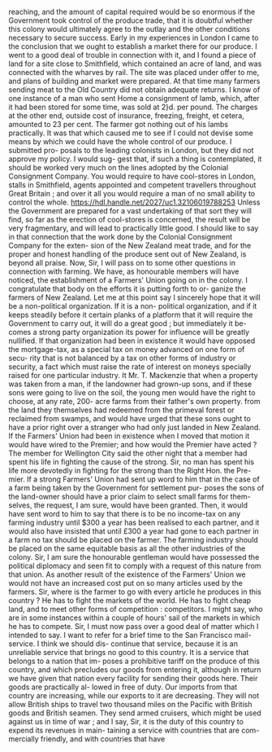 reaching, and the amount of capital required would be so enormous if the Government took control of the produce trade, that it is doubtful whether this colony would ultimately agree to the outlay and the other conditions necessary to secure success. Early in my experiences in London I came to the conclusion that we ought to establish a market there for our produce. I went to a good deal of trouble in connection with it, and I found a piece of land for a site close to Smithfield, which contained an acre of land, and was connected with the wharves by rail. The site was placed under offer to me, and plans of building and market were prepared. At that time many farmers sending meat to the Old Country did not obtain adequate returns. I know of one instance of a man who sent Home a consignment of lamb, which, after it had been stored for some time, was sold at 2}d. per pound. The charges at the other end, outside cost of insurance, freezing, freight, et cetera, amounted to 23 per cent. The farmer got nothing out of his lambs practically. It was that which caused me to see if I could not devise some means by which we could have the whole control of our produce. I submitted pro- posals to the leading colonists in London, but they did not approve my policy. I would sug- gest that, if such a thing is contemplated, it should be worked very much on the lines adopted by the Colonial Consignment Company. You would require to have cool-stores in London, stalls in Smithfield, agents appointed and competent travellers throughout Great Britain ; and over it all you would require a man of no small ability to control the whole. https://hdl.handle.net/2027/uc1.32106019788253 Unless the Government are prepared for a vast undertaking of that sort they will find, so far as the erection of cool-stores is concerned, the result will be very fragmentary, and will lead to practically little good. I should like to say in that connection that the work done by the Colonial Consignment Company for the exten- sion of the New Zealand meat trade, and for the proper and honest handling of the produce sent out of New Zealand, is beyond all praise. Now, Sir, I will pass on to some other questions in connection with farming. We have, as honourable members will have noticed, the establishment of a Farmers' Union going on in the colony. I congratulate that body on the efforts it is putting forth to or- ganize the farmers of New Zealand. Let me at this point say I sincerely hope that it will be a non-political organization. If it is a non- political organization, and if it keeps steadily before it certain planks of a platform that it will require the Government to carry out, it will do a great good ; but immediately it be- comes a strong party organization its power for influence will be greatly nullified. If that organization had been in existence it would have opposed the mortgage-tax, as a special tax on money advanced on one form of secu- rity that is not balanced by a tax on other forms of industry or security, a fact which must raise the rate of interest on moneys specially raised for one particular industry. It Mr. T. Mackenzie that when a property was taken from a man, if the landowner had grown-up sons, and if these sons were going to live on the soil, the young men would have the right to choose, at any rate, 200- acre farms from their father's own property. from the land they themselves had redeemed from the primeval forest or reclaimed from swamps, and would have urged that these sons ought to have a prior right over a stranger who had only just landed in New Zealand. If the Farmers' Union had been in existence when I moved that motion it would have wired to the Premier; and how would the Premier have acted ? The member for Wellington City said the other night that a member had spent his life in fighting the cause of the strong. Sir, no man has spent his life more devotedly in fighting for the strong than the Right Hon. the Pre- mier. If a strong Farmers' Union had sent up word to him that in the case of a farm being taken by the Government for settlement pur- poses the sons of the land-owner should have a prior claim to select small farms for them- selves, the request, I am sure, would have been granted. Then, it would have sent word to him to say that there is to be no income-tax on any farming industry until $300 a year has been realised to each partner, and it would also have insisted that until £300 a year had gone to each partner in a farm no tax should be placed on the farmer. The farming industry should be placed on the same equitable basis as all the other industries of the colony. Sir, I am sure the honourable gentleman would have possessed the political diplomacy and seen fit to comply with a request of this nature from that union. As another result of the existence of the Farmers' Union we would not have an increased cost put on so many articles used by the farmers. Sir, where is the farmer to go with every article he produces in this country ? He has to fight the markets of the world. He has to fight cheap land, and to meet other forms of competition : competitors. I might say, who are in some instances within a couple of hours' sail of the markets in which he has to compete. Sir, I must now pass over a good deal of matter which I intended to say. I want to refer for a brief time to the San Francisco mail-service. I think we should dis- continue that service, because it is an unreliable service that brings no good to this country. It is a service that belongs to a nation that im- poses a prohibitive tariff on the produce of this country, and which precludes our goods from entering it, although in return we have given that nation every facility for sending their goods here. Their goods are practically al- lowed in free of duty. Our imports from that country are increasing, while our exports to it are decreasing. They will not allow British ships to travel two thousand miles on the Pacific with British goods and British seamen. They send armed cruisers, which might be used against us in time of war ; and I say, Sir, it is the duty of this country to expend its revenues in main- taining a service with countries that are com- mercially friendly, and with countries that have 